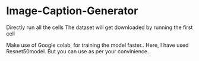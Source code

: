 # Image-Caption-Generator
Directly run all the cells 
The dataset will get downloaded by running the first cell

Make use of Google colab, for training the model faster..
Here, I have used Resnet50model. But you can use as per  your convinience.
